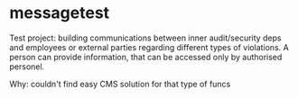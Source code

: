 # messagetest
Test project: building communications between inner audit/security deps and employees or external parties 
regarding different types of violations. A person can provide information, that can be accessed only by authorised personel.

Why: couldn't find easy CMS solution for that type of funcs
